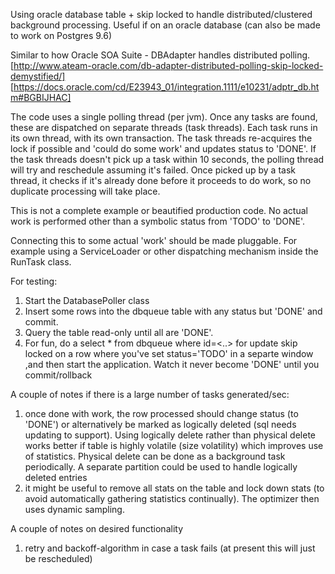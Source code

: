 Using oracle database table + skip locked to handle distributed/clustered background processing.
Useful if on an oracle database (can also be made to work on Postgres 9.6)

Similar to how Oracle SOA Suite - DBAdapter handles distributed polling.
[http://www.ateam-oracle.com/db-adapter-distributed-polling-skip-locked-demystified/]
[https://docs.oracle.com/cd/E23943_01/integration.1111/e10231/adptr_db.htm#BGBIJHAC]

The code uses a single polling thread (per jvm).  Once any tasks are found, these are dispatched on separate threads (task threads). Each task runs in its own thread, with its own transaction.
The task threads re-acquires the lock if possible and 'could do some work' and updates status to 'DONE'.  If the task threads doesn't pick up a task within 10 seconds, the polling thread will try and reschedule assuming it's failed.  Once picked up by a task thread, it checks if it's already done before it proceeds to do work, so no duplicate processing will take place.

This is not a complete example or beautified production code. No actual work is performed other than a symbolic status from 'TODO' to 'DONE'.

Connecting this to some actual 'work' should be made pluggable.  For example using a ServiceLoader or other dispatching mechanism inside the RunTask class.

For testing:
1. Start the DatabasePoller class
2. Insert some rows into the dbqueue table with any status but 'DONE' and commit.
3. Query the table read-only until all are 'DONE'.
4. For fun, do a select * from dbqueue where id=<..> for update skip locked on a row where you've set status='TODO' in a separte window ,and then start the application.  Watch it never become 'DONE' until you commit/rollback 

A couple of notes if there is a large number of tasks generated/sec:
1. once done with work, the row processed should change status (to 'DONE') or alternatively be marked as logically deleted (sql needs updating to support).  Using logically delete rather than physical delete works better if table is highly volatile (size volatility) which improves use of statistics.  Physical delete can be done as a background task periodically.  A separate partition could be used to handle logically deleted entries
2. it might be useful to remove all stats on the table and lock down stats (to avoid automatically gathering statistics continually). The optimizer then uses dynamic sampling.

A couple of notes on desired functionality
1. retry and backoff-algorithm in case a task fails (at present this will just be rescheduled)
 

